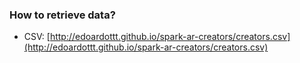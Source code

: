 ### How to retrieve data? 

- CSV: [http://edoardottt.github.io/spark-ar-creators/creators.csv](http://edoardottt.github.io/spark-ar-creators/creators.csv)
